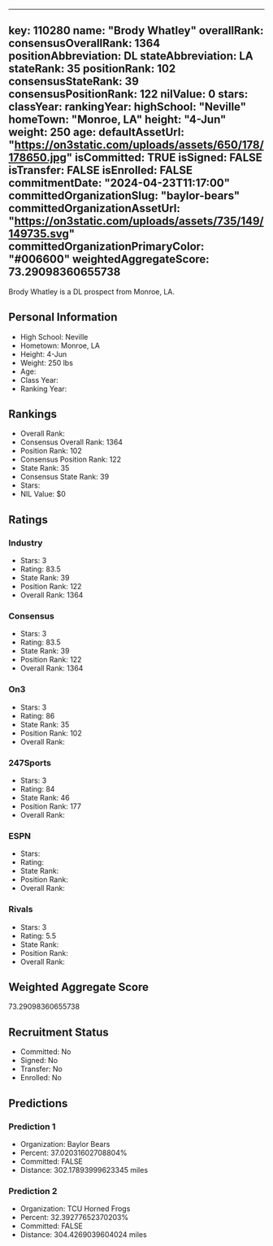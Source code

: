 ---
  key: 110280
  name: "Brody Whatley"
  overallRank: 
  consensusOverallRank: 1364
  positionAbbreviation: DL
  stateAbbreviation: LA
  stateRank: 35
  positionRank: 102
  consensusStateRank: 39
  consensusPositionRank: 122
  nilValue: 0
  stars: 
  classYear: 
  rankingYear: 
  highSchool: "Neville"
  homeTown: "Monroe, LA"
  height: "4-Jun"
  weight: 250
  age: 
  defaultAssetUrl: "https://on3static.com/uploads/assets/650/178/178650.jpg"
  isCommitted: TRUE
  isSigned: FALSE
  isTransfer: FALSE
  isEnrolled: FALSE
  commitmentDate: "2024-04-23T11:17:00"
  committedOrganizationSlug: "baylor-bears"
  committedOrganizationAssetUrl: "https://on3static.com/uploads/assets/735/149/149735.svg"
  committedOrganizationPrimaryColor: "#006600"
  weightedAggregateScore: 73.29098360655738
  ---
  
  Brody Whatley is a DL prospect from Monroe, LA.
  
  ## Personal Information
  - High School: Neville
  - Hometown: Monroe, LA
  - Height: 4-Jun
  - Weight: 250 lbs
  - Age: 
  - Class Year: 
  - Ranking Year: 
  
  ## Rankings
  - Overall Rank: 
  - Consensus Overall Rank: 1364
  - Position Rank: 102
  - Consensus Position Rank: 122
  - State Rank: 35
  - Consensus State Rank: 39
  - Stars: 
  - NIL Value: $0
  
  ## Ratings
  
  ### Industry
  - Stars: 3
  - Rating: 83.5
  - State Rank: 39
  - Position Rank: 122
  - Overall Rank: 1364
  
  ### Consensus
  - Stars: 3
  - Rating: 83.5
  - State Rank: 39
  - Position Rank: 122
  - Overall Rank: 1364
  
  ### On3
  - Stars: 3
  - Rating: 86
  - State Rank: 35
  - Position Rank: 102
  - Overall Rank: 
  
  ### 247Sports
  - Stars: 3
  - Rating: 84
  - State Rank: 46
  - Position Rank: 177
  - Overall Rank: 
  
  ### ESPN
  - Stars: 
  - Rating: 
  - State Rank: 
  - Position Rank: 
  - Overall Rank: 
  
  ### Rivals
  - Stars: 3
  - Rating: 5.5
  - State Rank: 
  - Position Rank: 
  - Overall Rank: 
  
  ## Weighted Aggregate Score
  73.29098360655738
  
  ## Recruitment Status
  - Committed: No
  - Signed: No
  - Transfer: No
  - Enrolled: No
  
  
  
  ## Predictions
  
  ### Prediction 1
  - Organization: Baylor Bears
  - Percent: 37.02031602708804%
  - Committed: FALSE
  - Distance: 302.17893999623345 miles
  
  ### Prediction 2
  - Organization: TCU Horned Frogs
  - Percent: 32.39277652370203%
  - Committed: FALSE
  - Distance: 304.4269039604024 miles
  
